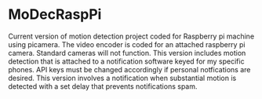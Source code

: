 # MoDecRaspPi
Current version of motion detection project coded for Raspberry pi machine using picamera. 
The video encoder is coded for an attached raspberry pi camera. Standard cameras will not function.
This version includes motion detection that is attached to a notification software keyed for my specific phones.
API keys must be changed accordingly if personal notfications are desired. 
This version involves a notification when substantial motion is detected with a set delay that prevents notifications spam. 

